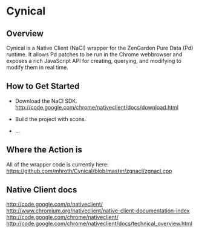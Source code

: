 Cynical
=======

Overview
--------

Cynical is a Native Client (NaCl) wrapper for the ZenGarden Pure Data (Pd) runtime. It allows Pd patches to be run in the Chrome webbrowser and exposes a rich JavaScript API for creating, querying, and modifying to modify them in real time.

How to Get Started
------------------

  + Download the NaCl SDK.  http://code.google.com/chrome/nativeclient/docs/download.html

  + Build the project with scons.

  + ...

Where the Action is
-------------------

All of the wrapper code is currently here: https://github.com/mhroth/Cynical/blob/master/zgnacl/zgnacl.cpp

Native Client docs
------------------

http://code.google.com/p/nativeclient/
http://www.chromium.org/nativeclient/native-client-documentation-index
http://code.google.com/chrome/nativeclient/
http://code.google.com/chrome/nativeclient/docs/technical_overview.html